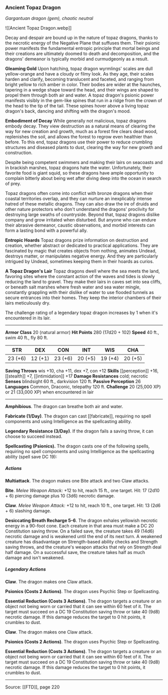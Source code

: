 ### Ancient Topaz Dragon
_Gargantuan dragon (gem), chaotic neutral_

![[Ancient Topaz Dragon.webp]]

Decay and despair are bound up in the nature of topaz dragons, thanks to the necrotic energy of the Negative Plane that suffuses them. Their psionic power manifests the fundamental entropic principle that mortal beings and their creations are ultimately doomed to death and decomposition, and the dragons' demeanor is typically morbid and curmudgeonly as a result.


**Gleaming Gold** Upon hatching, topaz dragon wyrmlings' scales are dull yellow-orange and have a cloudy or filmy look. As they age, their scales harden and clarify, becoming translucent and faceted, and ranging from bright yellow to rich amber in color. Their bodies are wider at the haunches, tapering in a wedge shape toward the head, and their wings are shaped to propel them through both air and water. A topaz dragon's psionic power manifests visibly in the gem-like spines that run in a ridge from the crown of the head to the tip of the tail. These spines hover above a living topaz dragon's back, dancing and shifting with the dragon's mood.


**Embodiment of Decay** While generally not malicious, topaz dragons embody decay. They view destruction as a natural means of clearing the way for new creation and growth, much as a forest fire clears dead wood, replenishes the soil, and allows the forest to regrow even healthier than before. To this end, topaz dragons use their power to reduce crumbling structures and diseased plants to dust, clearing the way for new growth and construction.

Despite being competent swimmers and making their lairs on seacoasts and in brackish marshes, topaz dragons hate the water. Unfortunately, their favorite food is giant squid, so these dragons have ample opportunity to complain bitterly about being wet after diving deep into the ocean in search of prey.

Topaz dragons often come into conflict with bronze dragons when their coastal territories overlap, and they can nurture an inexplicably intense hatred of these metallic dragons. They can also draw the ire of druids and other nature protectors who don't understand the dragons' proclivity for destroying large swaths of countryside. Beyond that, topaz dragons dislike company and grow irritated when disturbed. But anyone who can endure their abrasive demeanor, caustic observations, and morbid interests can form a lasting bond with a powerful ally.


**Entropic Hoards** Topaz dragons prize information on destruction and creation, whether abstract or dedicated to practical applications. They are fascinated by magic that creates objects from nothing, animates Undead, destroys matter, or manipulates negative energy. And they are particularly intrigued by Undead, sometimes keeping them in their hoards as curios.



**A Topaz Dragon's Lair** Topaz dragons dwell where the sea meets the land, favoring sites where the constant action of the waves and tides is slowly reducing the land to gravel. They make their lairs in caves set into sea cliffs, or beneath salt marshes where fresh water and sea water mingle, constantly grappling with their dislike of water to use flooded tunnels as secure entrances into their homes. They keep the interior chambers of their lairs meticulously dry.

The challenge rating of a legendary topaz dragon increases by 1 when it's encountered in its lair.





---

**Armor Class** 20 (natural armor)
**Hit Points** 280 (17d20 + 102)
**Speed** 40 ft., swim 40 ft., fly 80 ft.

| STR     | DEX     | CON     | INT     | WIS     | CHA     |
|---------|---------|---------|---------|---------|---------|
| 23 (+6) | 12 (+1) | 23 (+6) | 20 (+5) | 19 (+4) | 20 (+5) |

**Saving Throws** wis +10, cha +11, dex +7, con +12
**Skills** [[perception]] +16, [[stealth]] +7, [[intimidation]] +17
**Damage Resistances** cold; necrotic
**Senses** blindsight 60 ft., darkvision 120 ft.
**Passive Perception** 26
**Languages** Common, Draconic, telepathy 120 ft.
**Challenge** 20 (25,000 XP) or 21 (33,000 XP) when encountered in lair

---

**Amphibious**. The dragon can breathe both air and water.

**Fabricate (1/Day)**. The dragon can cast [[fabricate]], requiring no spell components and using Intelligence as the spellcasting ability.

**Legendary Resistance (3/Day)**. If the dragon fails a saving throw, it can choose to succeed instead.

**Spellcasting (Psionics).** The dragon casts one of the following spells, requiring no spell components and using Intelligence as the spellcasting ability (spell save DC 19):

##### Actions
**Multiattack**. The dragon makes one Bite attack and two Claw attacks.

**Bite**. _Melee Weapon Attack:_ +12 to hit, reach 15 ft., one target. Hit: 17 (2d10 + 6) piercing damage plus 10 (3d6) necrotic damage.

**Claw**. _Melee Weapon Attack:_ +12 to hit, reach 10 ft., one target. Hit: 13 (2d6 + 6) slashing damage.

**Desiccating Breath Recharge 5-6**. The dragon exhales yellowish necrotic energy in a 90-foot cone. Each creature in that area must make a DC 20 Constitution saving throw. On a failed save, the creature takes 49 (14d6) necrotic damage and is weakened until the end of its next turn. A weakened creature has disadvantage on Strength-based ability checks and Strength saving throws, and the creature's weapon attacks that rely on Strength deal half damage. On a successful save, the creature takes half as much damage and isn't weakened.

##### Legendary Actions
**Claw**. The dragon makes one Claw attack.

**Psionics (Costs 2 Actions)**. The dragon uses Psychic Step or Spellcasting.

**Essential Reduction (Costs 3 Actions)**. The dragon targets a creature or an object not being worn or carried that it can see within 60 feet of it. The target must succeed on a DC 19 Constitution saving throw or take 40 (9d8) necrotic damage. If this damage reduces the target to 0 hit points, it crumbles to dust.

**Claw**. The dragon makes one Claw attack.

**Psionics (Costs 2 Actions)**. The dragon uses Psychic Step or Spellcasting.

**Essential Reduction (Costs 3 Actions)**. The dragon targets a creature or an object not being worn or carried that it can see within 60 feet of it. The target must succeed on a DC 19 Constitution saving throw or take 40 (9d8) necrotic damage. If this damage reduces the target to 0 hit points, it crumbles to dust.


---

Source: [[FTD]], page 220